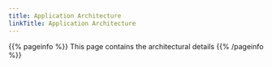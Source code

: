 ```yaml
---
title: Application Architecture
linkTitle: Application Architecture
---
```


{{% pageinfo %}}
This page contains the architectural details
{{% /pageinfo %}}


